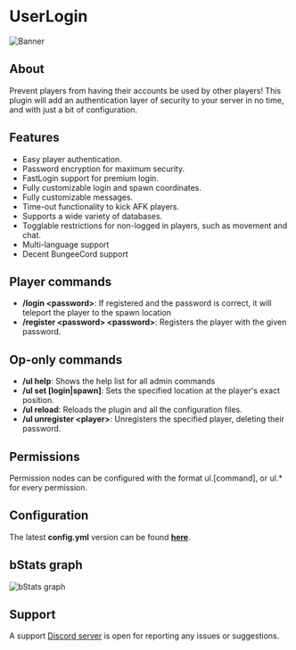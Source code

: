 # UserLogin

![Banner][banner]

## About

Prevent players from having their accounts be used by other players! This plugin will add an authentication layer of security to your server in no time, and with just a bit of configuration.

## Features

- Easy player authentication.
- Password encryption for maximum security.
- FastLogin support for premium login.
- Fully customizable login and spawn coordinates.
- Fully customizable messages.
- Time-out functionality to kick AFK players.
- Supports a wide variety of databases.
- Togglable restrictions for non-logged in players, such as movement and chat.
- Multi-language support
- Decent BungeeCord support

## Player commands

- **/login &lt;password&gt;**: If registered and the password is correct, it will teleport the player to the spawn location
- **/register &lt;password&gt; &lt;password&gt;**: Registers the player with the given password.

## Op-only commands

- **/ul help**: Shows the help list for all admin commands
- **/ul set [login|spawn]**: Sets the specified location at the player's exact position.
- **/ul reload**: Reloads the plugin and all the configuration files.
- **/ul unregister &lt;player&gt;**: Unregisters the specified player, deleting their password.

## Permissions

Permission nodes can be configured with the format ul.[command], or ul.\* for every permission.

## Configuration

The latest **config.yml** version can be found [**here**][config].

## bStats graph

![bStats graph][bstats]

## Support

A support [Discord server][support] is open for reporting any issues or suggestions.

[banner]: https://i.imgur.com/B91xrjs.png
[config]: https://github.com/ElCholoGamer/userlogin/blob/master/src/main/resources/config.yml
[bstats]: https://bstats.org/signatures/bukkit/UserLogin.svg
[support]: https://discord.gg/gbjaEDzRXU
